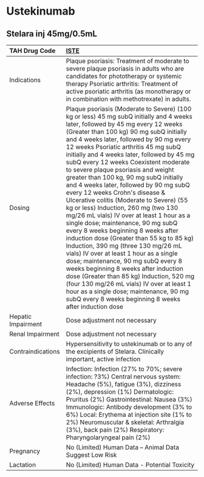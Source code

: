 # Ustekinumab

## Stelara inj 45mg/0.5mL

| TAH Drug Code      | [**ISTE**](https://www.tahsda.org.tw/drugs/hissearch.php?drug_code=ISTE)                                                                                                                                                                                                                                                                                                                                                                                                                                                                                                                                                                                                                                                                                                                                                                                                                                                                                                                                                                                                                                                            |
|:-------------------|:------------------------------------------------------------------------------------------------------------------------------------------------------------------------------------------------------------------------------------------------------------------------------------------------------------------------------------------------------------------------------------------------------------------------------------------------------------------------------------------------------------------------------------------------------------------------------------------------------------------------------------------------------------------------------------------------------------------------------------------------------------------------------------------------------------------------------------------------------------------------------------------------------------------------------------------------------------------------------------------------------------------------------------------------------------------------------------------------------------------------------------|
| Indications        | Plaque psoriasis: Treatment of moderate to severe plaque psoriasis in adults who are candidates for phototherapy or systemic therapy Psoriatic arthritis: Treatment of active psoriatic arthritis (as monotherapy or in combination with methotrexate) in adults.                                                                                                                                                                                                                                                                                                                                                                                                                                                                                                                                                                                                                                                                                                                                                                                                                                                                   |
| Dosing             | Plaque psoriasis (Moderate to Severe) (100 kg or less) 45 mg subQ initially and 4 weeks later, followed by 45 mg every 12 weeks (Greater than 100 kg) 90 mg subQ initially and 4 weeks later, followed by 90 mg every 12 weeks Psoriatic arthritis 45 mg subQ initially and 4 weeks later, followed by 45 mg subQ every 12 weeks Coexistent moderate to severe plaque psoriasis and weight greater than 100 kg, 90 mg subQ initially and 4 weeks later, followed by 90 mg subQ every 12 weeks Crohn's disease & Ulcerative colitis (Moderate to Severe) (55 kg or less) Induction, 260 mg (two 130 mg/26 mL vials) IV over at least 1 hour as a single dose; maintenance, 90 mg subQ every 8 weeks beginning 8 weeks after induction dose (Greater than 55 kg to 85 kg) Induction, 390 mg (three 130 mg/26 mL vials) IV over at least 1 hour as a single dose; maintenance, 90 mg subQ every 8 weeks beginning 8 weeks after induction dose (Greater than 85 kg) Induction, 520 mg (four 130 mg/26 mL vials) IV over at least 1 hour as a single dose; maintenance, 90 mg subQ every 8 weeks beginning 8 weeks after induction dose |
| Hepatic Impairment | Dose adjustment not necessary                                                                                                                                                                                                                                                                                                                                                                                                                                                                                                                                                                                                                                                                                                                                                                                                                                                                                                                                                                                                                                                                                                       |
| Renal Impairment   | Dose adjustment not necessary                                                                                                                                                                                                                                                                                                                                                                                                                                                                                                                                                                                                                                                                                                                                                                                                                                                                                                                                                                                                                                                                                                       |
| Contraindications  | Hypersensitivity to ustekinumab or to any of the excipients of Stelara. Clinically important, active infection                                                                                                                                                                                                                                                                                                                                                                                                                                                                                                                                                                                                                                                                                                                                                                                                                                                                                                                                                                                                                      |
| Adverse Effects    | Infection: Infection (27% to 70%; severe infection: ?3%) Central nervous system: Headache (5%), fatigue (3%), dizziness (2%), depression (1%) Dermatologic: Pruritus (2%) Gastrointestinal: Nausea (3%) Immunologic: Antibody development (3% to 6%) Local: Erythema at injection site (1% to 2%) Neuromuscular & skeletal: Arthralgia (3%), back pain (2%) Respiratory: Pharyngolaryngeal pain (2%)                                                                                                                                                                                                                                                                                                                                                                                                                                                                                                                                                                                                                                                                                                                                |
| Pregnancy          | No (Limited) Human Data – Animal Data Suggest Low Risk                                                                                                                                                                                                                                                                                                                                                                                                                                                                                                                                                                                                                                                                                                                                                                                                                                                                                                                                                                                                                                                                              |
| Lactation          | No (Limited) Human Data - Potential Toxicity                                                                                                                                                                                                                                                                                                                                                                                                                                                                                                                                                                                                                                                                                                                                                                                                                                                                                                                                                                                                                                                                                        |


